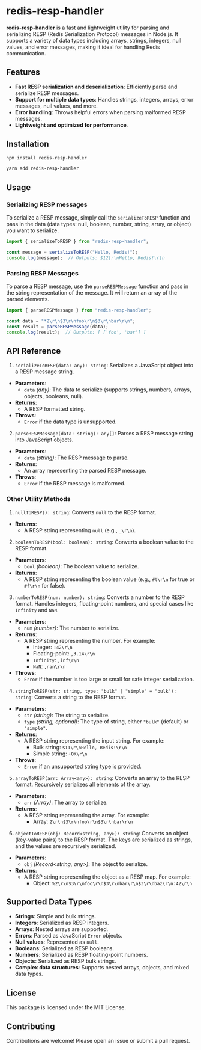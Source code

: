 # redis-resp-handler

**redis-resp-handler** is a fast and lightweight utility for parsing and serializing RESP (Redis Serialization Protocol) messages in Node.js. It supports a variety of data types including arrays, strings, integers, null values, and error messages, making it ideal for handling Redis communication.

## Features

- **Fast RESP serialization and deserialization**: Efficiently parse and serialize RESP messages.
- **Support for multiple data types**: Handles strings, integers, arrays, error messages, null values, and more.
- **Error handling**: Throws helpful errors when parsing malformed RESP messages.
- **Lightweight and optimized for performance**.

## Installation

```bash
npm install redis-resp-handler
```
```bash
yarn add redis-resp-handler
```

## Usage

### Serializing RESP messages

To serialize a RESP message, simply call the `serializeToRESP` function and pass in the data (data types: null, boolean, number, string, array, or object) you want to serialize.

```typescript
import { serializeToRESP } from "redis-resp-handler";

const message = serializeToRESP("Hello, Redis!");
console.log(message);  // Outputs: $12\r\nHello, Redis!\r\n
```


### Parsing RESP Messages

To parse a RESP message, use the `parseRESPMessage` function and pass in the string representation of the message. It will return an array of the parsed elements.

```typescript
import { parseRESPMessage } from "redis-resp-handler";

const data = "*2\r\n$3\r\nfoo\r\n$3\r\nbar\r\n";
const result = parseRESPMessage(data);
console.log(result);  // Outputs: [ ['foo', 'bar'] ]
```

## API Reference

1. `serializeToRESP(data: any): string`: Serializes a JavaScript object into a RESP message string.

- **Parameters**:
    - `data` *(any)*: The data to serialize (supports strings, numbers, arrays, objects, booleans, null).
- **Returns**:
    - A RESP formatted string.
- **Throws**:
    - `Error` if the data type is unsupported.

2. `parseRESPMessage(data: string): any[]`: Parses a RESP message string into JavaScript objects.

- **Parameters**:
    - `data` *(string)*: The RESP message to parse.
- **Returns**:
    - An array representing the parsed RESP message.
- **Throws**:
    - `Error` if the RESP message is malformed.

### Other Utility Methods

1. `nullToRESP(): string`: Converts `null` to the RESP format.

- **Returns**:
    - A RESP string representing `null` (e.g., `_\r\n`).

2. `booleanToRESP(bool: boolean): string`: Converts a boolean value to the RESP format.

- **Parameters**:
    - `bool` *(boolean)*: The boolean value to serialize.
- **Returns**:
    - A RESP string representing the boolean value (e.g., `#t\r\n` for true or `#f\r\n` for false).

3. `numberToRESP(num: number): string`: Converts a number to the RESP format. Handles integers, floating-point numbers, and special cases like `Infinity` and `NaN`.

- **Parameters**:
    - `num` *(number)*: The number to serialize.
- **Returns**:
    - A RESP string representing the number. For example:
        - Integer: `:42\r\n`
        - Floating-point: `,3.14\r\n`
        - `Infinity`: `,inf\r\n`
        - `NaN`: `,nan\r\n`
- **Throws**:
    - `Error` if the number is too large or small for safe integer serialization.

4. `stringToRESP(str: string, type: "bulk" | "simple" = "bulk"): string`: Converts a string to the RESP format.

- **Parameters**:
    - `str` *(string)*: The string to serialize.
    - `type` *(string, optional)*: The type of string, either `"bulk"` (default) or `"simple"`.
- **Returns**:
    - A RESP string representing the input string. For example:
        - Bulk string: `$11\r\nHello, Redis!\r\n`
        - Simple string: `+OK\r\n`
- **Throws**:
    - `Error` if an unsupported string type is provided.

5. `arrayToRESP(arr: Array<any>): string`: Converts an array to the RESP format. Recursively serializes all elements of the array.

- **Parameters**:
    - `arr` *(Array<any>)*: The array to serialize.
- **Returns**:
    - A RESP string representing the array. For example:
        - Array: `2\r\n$3\r\nfoo\r\n$3\r\nbar\r\n`

6. `objectToRESP(obj: Record<string, any>): string`: Converts an object (key-value pairs) to the RESP format. The keys are serialized as strings, and the values are recursively serialized.

- **Parameters**:
    - `obj` *(Record<string, any>)*: The object to serialize.
- **Returns**:
    - A RESP string representing the object as a RESP map. For example:
        - Object: `%2\r\n$3\r\nfoo\r\n$3\r\nbar\r\n$3\r\nbaz\r\n:42\r\n`


## Supported Data Types

- **Strings**: Simple and bulk strings.
- **Integers**: Serialized as RESP integers.
- **Arrays**: Nested arrays are supported.
- **Errors**: Parsed as JavaScript `Error` objects.
- **Null values**: Represented as `null`.
- **Booleans**: Serialized as RESP booleans.
- **Numbers**: Serialized as RESP floating-point numbers.
- **Objects**: Serialized as RESP bulk strings.
- **Complex data structures**: Supports nested arrays, objects, and mixed data types.

## License

This package is licensed under the MIT License.

## Contributing

Contributions are welcome! Please open an issue or submit a pull request.